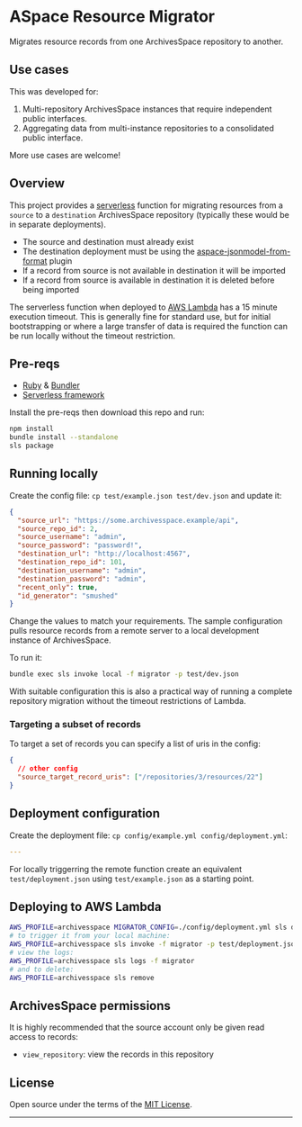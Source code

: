 # ASpace Resource Migrator

Migrates resource records from one ArchivesSpace repository to another.

## Use cases

This was developed for:

1. Multi-repository ArchivesSpace instances that require independent public interfaces.
2. Aggregating data from multi-instance repositories to a consolidated public interface.

More use cases are welcome!

## Overview

This project provides a [serverless](#) function for migrating resources from a `source` to a
`destination` ArchivesSpace repository (typically these would be in separate deployments).

- The source and destination must already exist
- The destination deployment must be using the [aspace-jsonmodel-from-format](#) plugin
- If a record from source is not available in destination it will be imported
- If a record from source is available in destination it is deleted before being imported

The serverless function when deployed to [AWS Lambda](#) has a 15 minute execution timeout.
This is generally fine for standard use, but for initial bootstrapping or where a large
transfer of data is required the function can be run locally without the timeout restriction.

## Pre-reqs

- [Ruby](#) & [Bundler](#)
- [Serverless framework](#)

Install the pre-reqs then download this repo and run:

```bash
npm install
bundle install --standalone
sls package
```

## Running locally

Create the config file: `cp test/example.json test/dev.json` and update it:

```json
{
  "source_url": "https://some.archivesspace.example/api",
  "source_repo_id": 2,
  "source_username": "admin",
  "source_password": "password!",
  "destination_url": "http://localhost:4567",
  "destination_repo_id": 101,
  "destination_username": "admin",
  "destination_password": "admin",
  "recent_only": true,
  "id_generator": "smushed"
}
```

Change the values to match your requirements. The sample configuration pulls resource records
from a remote server to a local development instance of ArchivesSpace.

To run it:

```bash
bundle exec sls invoke local -f migrator -p test/dev.json
```

With suitable configuration this is also a practical way of running a complete repository
migration without the timeout restrictions of Lambda.

### Targeting a subset of records

To target a set of records you can specify a list of uris in the config:

```json
{
  // other config
  "source_target_record_uris": ["/repositories/3/resources/22"]
}
```

## Deployment configuration

Create the deployment file: `cp config/example.yml config/deployment.yml`:

```yml
---
```

For locally triggerring the remote function create an equivalent `test/deployment.json`
using `test/example.json` as a starting point.

## Deploying to AWS Lambda

```bash
AWS_PROFILE=archivesspace MIGRATOR_CONFIG=./config/deployment.yml sls deploy
# to trigger it from your local machine:
AWS_PROFILE=archivesspace sls invoke -f migrator -p test/deployment.json
# view the logs:
AWS_PROFILE=archivesspace sls logs -f migrator
# and to delete:
AWS_PROFILE=archivesspace sls remove
```

## ArchivesSpace permissions

It is highly recommended that the source account only be given read access to records:

- `view_repository`: view the records in this repository

## License

Open source under the terms of the [MIT License](http://opensource.org/licenses/MIT).

---
